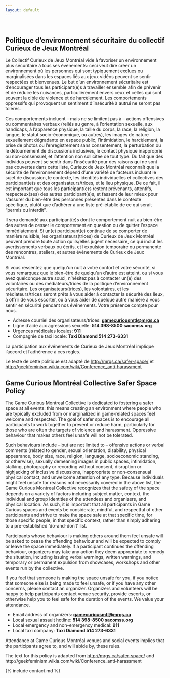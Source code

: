```yaml
---
layout: default
---
```

<!-- Safer Spaces Section -->
<section id="saferspace" class="container-fluid content-section text-center">
  <div class="row">
	  <div class="col-lg-4 col-lg-offset-4">
		<br>
	  </div>
  </div>
  <div class="row">
    <div class="col-lg-5 col-lg-offset-1 safer-space-texts">
      <h2>Politique d’environnement sécuritaire du collectif Curieux de Jeux Montréal</h2>
      <p class="text-justify">Le Collectif Curieux de Jeux Montréal vide à favoriser un environnement plus sécuritaire à tous ses évènements: ceci veut dire créer un environnement où les personnes qui sont typiquement exclues ou marginalisées dans les espaces liés aux jeux vidéos peuvent se sentir respectées et bienvenues. Le but d’un environnement sécuritaire est d’encourager tous les participant(e)s à travailler ensemble afin de prévenir et de réduire les nuisances, particulièrement envers ceux et celles qui sont souvent la cible de violence et de harcèlement. Les comportements oppressifs qui provoquent un sentiment d’insécurité à autrui ne seront pas tolérés.</p>
      <p class="text-justify">Ces comportements incluent – mais ne se limitent pas à – actions offensives ou commentaires verbaux (reliés au genre, à l’orientation sexuelle, aux handicaps, à l’apparence physique, la taille du corps, la race, la religion, la langue, le statut socio-économique, ou autres), les images de nature sexuellement dégradante en espace public, l’intimidation, le harcèlement, la prise de photos ou l’enregistrement sans consentement, la perturbation ou le détournement de discussions inclusives, le contact physique inapproprié ou non-consensuel, et l’attention non sollicitée de tout type. Du fait que des individus peuvent se sentir dans l’insécurité pour des raisons qui ne sont pas couvertes dans cette liste, Curieux de Jeux Montréal reconnaît que la sécurité de l’environnement dépend d’une variété de facteurs incluant le sujet de discussion, le contexte, les identités individuelles et collectives des participant(e)s et des organisateurs/trices, et le lieu physique. De ce fait, il est important que tous les participant(e)s restent prévenants, attentifs, respecteux(ses) des autres participant(e)s, et fassent de leur mieux pour s’assurer du bien-être des personnes présentes dans le contexte spécifique, plutôt que d’adhérer à une liste pré-établie de ce qui serait “permis ou interdit”.</p>
      <p class="text-justify">Il sera demandé aux participant(e)s dont le comportement nuit au bien-être des autres de cesser le comportement en question ou de quitter l’espace immédiatement. Si un(e) participant(e) continue de se comporter de manière nuisible, les organisateurs(trices) de Curieux de Jeux Montréal peuvent prendre toute action qu’ils/elles jugent nécessaire, ce qui inclut les avertissements verbaux ou écrits, et l’expulsion temporaire ou permanente des rencontres, ateliers, et autres événements de Curieux de Jeux Montréal.</p>
      <p class="text-justify">Si vous ressentez que quelqu’un nuit à votre confort et votre sécurité, si vous remarquez que le bien-être de quelqu’un d’autre est atteint, ou si vous avez quelconque autre souci, n’hésitez pas à contacter un(e) des volontaires ou des médiateurs/trices de la politique d’environnement sécuritaire. Les organisateurs(trices), les volontaires, et les médiateurs/trices seront prêts à vous aider à contacter la sécurité des lieux, à offrir de vous escorter, ou à vous aider de quelque autre manière à vous sentir en sécurité pendant nos événements. Votre présence compte pour nous.</p>
      <p>
	    <ul class="schedule-list text-left">
	      <li class="schedule-list-item">Adresse courriel des organisateurs/trices: <strong><a href="mailto:gamecuriousmtl@gmail.com">gamecuriousmtl@mrgs.ca</a></strong></li>
	      <li class="schedule-list-item">Ligne d’aide aux agressions sexuelle: <strong>514 398-8500 sacomss.org</strong></li>
	      <li class="schedule-list-item">Urgences médicales locales: <strong>911</strong></li>
	      <li class="schedule-list-item">Compagnie de taxi locale: <strong>Taxi Diamond 514 273-6331</strong></li>
      	</ul>
      </p>
	  <p>La participation aux événements de Curieux de Jeux Montréal implique l’accord et l’adhérence à ces règles.</p>
	  <p>Le texte de cette politique est adapté de <a href="http://mrgs.ca/safer-space/">http://mrgs.ca/safer-space/</a> et <a href="http://geekfeminism.wikia.com/wiki/Conference_anti-harassment">http://geekfeminism.wikia.com/wiki/Conference_anti-harassment</a></p>
    </div>
    <div class="col-lg-5 safer-space-texts">
      <h2>Game Curious Montréal Collective Safer Space Policy</h2>
      <p>The Game Curious Montreal Collective is dedicated to fostering a safer space at all events: this means creating an environment where people who are typically excluded from or marginalized in game-related spaces feel welcome and respected. The goal of safer spaces is to encourage all participants to work together to prevent or reduce harm, particularly for those who are often the targets of violence and harassment. Oppressive behaviour that makes others feel unsafe will not be tolerated.</p>
		  <p>Such behaviours include – but are not limited to – offensive actions or verbal comments (related to gender, sexual orientation, disability, physical appearance, body size, race, religion, language, socioeconomic standing, or otherwise), sexually demeaning images in public spaces, intimidation, stalking, photography or recording without consent, disruption or highjacking of inclusive discussions, inappropriate or non-consensual physical contact, and unwelcome attention of any type. Because individuals might feel unsafe for reasons not necessarily covered in the above list, the Game Curious Montreal Collective recognizes that the safety of the space depends on a variety of factors including subject matter, context, the individual and group identities of the attendees and organizers, and physical location. As such, it is important that all participants in Game Curious spaces and events be considerate, mindful, and respectful of other participants and strive to make the space safe at that specific time, for those specific people, in that specific context, rather than simply adhering to a pre-established ‘do-and-don’t’ list.</p>
		  <p>Participants whose behaviour is making others around them feel unsafe will be asked to cease the offending behaviour and will be expected to comply or leave the space immediately. If a participant continues the offending behaviour, organizers may take any action they deem appropriate to remedy the situation, including issuing verbal warnings, written warnings, and temporary or permanent expulsion from showcases, workshops and other events run by the collective.</p>
		  <p>If you feel that someone is making the space unsafe for you, if you notice that someone else is being made to feel unsafe, or if you have any other concerns, please contact an organizer. Organizers and volunteers will be happy to help participants contact venue security, provide escorts, or otherwise help you to feel safe for the duration of the events. We value your attendance.</p>
		  <p>
		    <ul class="schedule-list text-left">
		      <li class="schedule-list-item">Email address of organizers: <strong><a href="mailto:gamecuriousmtl@gmail.com">gamecuriousmtl@mrgs.ca</a></strong></li>
		      <li class="schedule-list-item">Local sexual assault hotline: <strong>514 398-8500 sacomss.org</strong></li>
		      <li class="schedule-list-item">Local emergency and non-emergency medical: <strong>911</strong></li>
		      <li class="schedule-list-item">Local taxi company: <strong>Taxi Diamond 514 273-6331</strong></li>
	      	</ul>
	      </p>
	      <p>Attendance at Game Curious Montréal venues and social events implies that the participants agree to, and will abide by, these rules.</p>
		  <p>The text for this policy is adapted from <a href="http://mrgs.ca/safer-space/">http://mrgs.ca/safer-space/</a> and <a>http://geekfeminism.wikia.com/wiki/Conference_anti-harassment</a></p>
    </div>
  </div>
</section>

{% include contact.md %}

